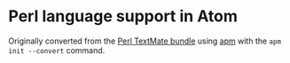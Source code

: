 # Perl language support in Atom

Originally converted from the [Perl TextMate bundle](https://github.com/textmate/perl.tmbundle)
using [apm](https://github.com/atom/apm) with the `apm init --convert` command.
